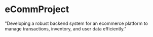 # eCommProject
"Developing a robust backend system for an ecommerce platform to manage transactions, inventory, and user data efficiently."
